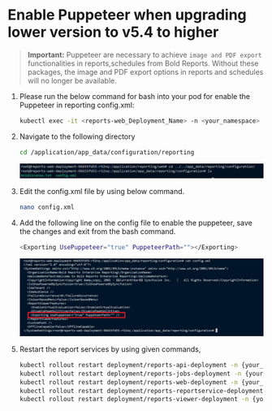 # Enable Puppeteer when upgrading lower version to v5.4 to higher

> **Important:** Puppeteer are necessary to achieve `image and PDF export` functionalities in reports,schedules from Bold Reports. Without these packages, the image and PDF export options in reports and schedules will no longer be available.

1. Please run the below command for bash into your pod for enable the Puppeteer in reporting config.xml:

    ```sh
    kubectl exec -it <reports-web_Deployment_Name> -n <your_namespace> -- bash
    ```
2. Navigate to the following directory

    ```sh
    cd /application/app_data/configuration/reporting
    ```
    ![puppeteer-location](images/puppeteer-location.png)


3. Edit the config.xml file by using below command.

    ```sh
    nano config.xml
    ```

3. Add the following line on the config file to enable the puppeteer, save the changes and exit from the bash command.

    ```sh
    <Exporting UsePuppeteer="true" PuppeteerPath=""></Exporting>
    ```
    ![enable-puppeteer](images/enable-puppeteer.png)


4. Restart the report services by using given commands,


    ```sh
    kubectl rollout restart deployment/reports-api-deployment -n {your_namespace}
    kubectl rollout restart deployment/reports-jobs-deployment -n {your_namespace}
    kubectl rollout restart deployment/reports-web-deployment -n {your_namespace}
    kubectl rollout restart deployment/reports-reportservice-deployment -n {your_namespace}
    kubectl rollout restart deployment/reports-viewer-deployment -n {your_namespace}
    ```